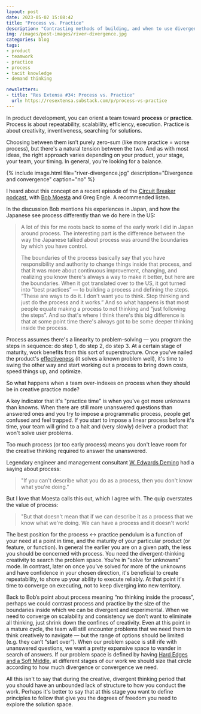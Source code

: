 ```yaml
---
layout: post
date: 2023-05-02 15:08:42
title: "Process vs. Practice"
description: "Contrasting methods of building, and when to use divergent or convergent team workflows."
img: /images/post-images/river-divergence.jpg
categories: blog
tags:
- product
- teamwork
- practice
- process
- tacit knowledge
- demand thinking

newsletters:
- title: "Res Extensa #34: Process vs. Practice"
  url: https://resextensa.substack.com/p/process-vs-practice
---
```


In product development, you can orient a team toward **process** or **practice**. Process is about repeatability, scalability, efficiency, execution. Practice is about creativity, inventiveness, searching for solutions.

Choosing between them isn’t purely zero-sum (like more practice = worse process), but there's a natural tension between the two. And as with most ideas, the right approach varies depending on your product, your stage, your team, your timing. In general, you're looking for a balance.

{% include image.html file="river-divergence.jpg" description="Divergence and convergence" caption="no" %}

I heard about this concept on a recent episode of the [Circuit Breaker podcast](https://therewiredgroup.com/podcasts/process-vs-practice/ "Circuit Breaker on Process and Practice"), with [Bob Moesta](https://twitter.com/bmoesta "Bob Moesta on Twitter") and Greg Engle. A recommended listen.

In the discussion Bob mentions his experiences in Japan, and how the Japanese see process differently than we do here in the US:

> A lot of this for me roots back to some of the early work I did in Japan around process. The interesting part is the difference between the way the Japanese talked about process was around the boundaries by which you have control.
>
> The boundaries of the process basically say that you have responsibility and authority to change things inside that process, and that it was more about continuous improvement, changing, and realizing you know there's always a way to make it better, but here are the boundaries. When it got translated over to the US, it got turned into “best practices” — to building a process and defining the steps. “These are ways to do it. I don't want you to think. Stop thinking and just do the process and it works.” And so what happens is that most people equate making a process to not thinking and “just following the steps”. And so that's where I think there's this big difference is that at some point time there's always got to be some deeper thinking inside the process.

Process assumes there's a linearity to problem-solving — you program the steps in sequence: do step 1, do step 2, do step 3. At a certain stage of maturity, work benefits from this sort of superstructure. Once you've nailed the product's [effectiveness](/post/on-effectiveness-vs-efficiency/ "Effectiveness vs. Efficiency") (it solves a known problem well), it's time to swing the other way and start working out a process to bring down costs, speed things up, and optimize.

So what happens when a team over-indexes on process when they should be in creative practice mode?

A key indicator that it's "practice time" is when you've got more unknowns than knowns. When there are still more unanswered questions than answered ones and you try to impose a programmatic process, people get confused and feel trapped. If you start to impose a linear process before it's time, your team will grind to a halt and (very slowly) deliver a product that won't solve user problems.

Too much process (or too early process) means you don't leave room for the creative thinking required to answer the unanswered.

Legendary engineer and management consultant [W. Edwards Deming](https://en.wikipedia.org/wiki/W._Edwards_Deming "W. Edwards Deming") had a saying about process:

> "If you can't describe what you do as a process, then you don't know what you're doing."

But I love that Moesta calls this out, which I agree with. The quip overstates the value of process:

> "But that doesn't mean that if we can describe it as a process that we know what we're doing. We can have a process and it doesn't work!

The best position for the process ↔ practice pendulum is a function of your need at a point in time, and the maturity of your particular product (or feature, or function). In general the earlier you are on a given path, the less you should be concerned with process. You need the divergent-thinking creativity to search the problem space. You're in "solve for unknowns" mode. In contrast, later on once you've solved for more of the unknowns and have confidence in your chosen direction, it's beneficial to create repeatability, to shore up your ability to execute reliably. At that point it's time to converge on executing, not to keep diverging into new territory.

Back to Bob’s point about process meaning “no thinking inside the process”, perhaps we could contrast process and practice by the size of the boundaries inside which we can be divergent and experimental. When we need to converge on scalability and consistency we don’t want to eliminate all thinking, just shrink down the confines of creativity. Even at this point in a mature cycle, the team will still encounter problems that we need them to think creatively to navigate — but the range of options should be limited (e.g. they can’t “start over”). When our problem space is still rife with unanswered questions, we want a pretty expansive space to wander in search of answers. If our problem space is defined by having [Hard Edges and a Soft Middle](https://resextensa.substack.com/p/hard-edges-soft-middle "Hard Edges, Soft Middle"), at different stages of our work we should size that circle according to how much divergence or convergence we need.

All this isn't to say that during the creative, divergent thinking period that you should have an unbounded lack of structure to how you conduct the work. Perhaps it's better to say that at this stage you want to define principles to follow that give you the degrees of freedom you need to explore the solution space.